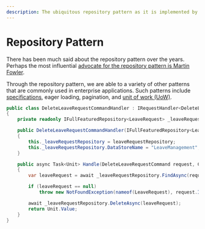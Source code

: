 ```yaml
---
description: The ubiquitous repository pattern as it is implemented by RCommon.
---
```


# Repository Pattern

There has been much said about the repository pattern over the years. Perhaps the most influential [advocate for the repository pattern is Martin Fowler](https://www.martinfowler.com/eaaCatalog/repository.html).&#x20;

Through the repository pattern, we are able to a variety of other patterns that are commonly used in enterprise applications. Such patterns include [specifications](specification-pattern.md), eager loading, pagination, and [unit of work (UoW)](unit-of-work.md).&#x20;

```csharp
public class DeleteLeaveRequestCommandHandler : IRequestHandler<DeleteLeaveRequestCommand>
{
    private readonly IFullFeaturedRepository<LeaveRequest> _leaveRequestRepository;

    public DeleteLeaveRequestCommandHandler(IFullFeaturedRepository<LeaveRequest> leaveRequestRepository)
    {
        this._leaveRequestRepository = leaveRequestRepository;
        this._leaveRequestRepository.DataStoreName = "LeaveManagement";
    }

    public async Task<Unit> Handle(DeleteLeaveRequestCommand request, CancellationToken cancellationToken)
    {
        var leaveRequest = await _leaveRequestRepository.FindAsync(request.Id);

        if (leaveRequest == null)
            throw new NotFoundException(nameof(LeaveRequest), request.Id);

        await _leaveRequestRepository.DeleteAsync(leaveRequest);
        return Unit.Value;
    }
}
```

&#x20;
